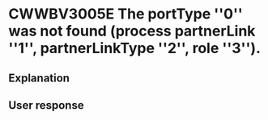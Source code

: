 # CWWBV3005E The portType ''0'' was not found (process partnerLink ''1'', partnerLinkType ''2'', role ''3'').

## Explanation

## User response